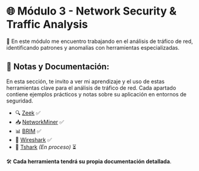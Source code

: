 # 🌐 Módulo 3 - Network Security & Traffic Analysis  

🚀 En este módulo me encuentro trabajando en el análisis de tráfico de red, identificando patrones y anomalías con herramientas especializadas. 


## 📂 Notas y Documentación: 
En esta sección, te invito a ver mi aprendizaje y el uso de estas herramientas clave para el análisis de tráfico de red. Cada apartado contiene ejemplos prácticos y notas sobre su aplicación en entornos de seguridad.

- 🔍 [Zeek](https://github.com/JoshKxng/SOC-Level-1-THM/blob/main/Modulo%203%20-%20Network%20Security%20%26%20Traffic%20Analysis/Zeek/README.md) ✅  
- 📥 [NetworkMiner](https://github.com/JoshKxng/SOC-Analyst-TryHackMe/tree/main/Modulo%203%20-%20Network%20Security%20%26%20Traffic%20Analysis/NetworkMiner) ✅
- 📊 [BRIM](https://github.com/JoshKxng/SOC-Analyst-TryHackMe/tree/main/Modulo%203%20-%20Network%20Security%20%26%20Traffic%20Analysis/BRIM) ✅
- 🦈 [Wireshark](https://github.com/JoshKxng/SOC-Analyst-TryHackMe/blob/main/Modulo%203%20-%20Network%20Security%20&%20Traffic%20Analysis/Wireshark/README.md) ✅ 
- 📡 [Tshark](#) *(En proceso)* ⏳

🛠️ **Cada herramienta tendrá su propia documentación detallada**.
